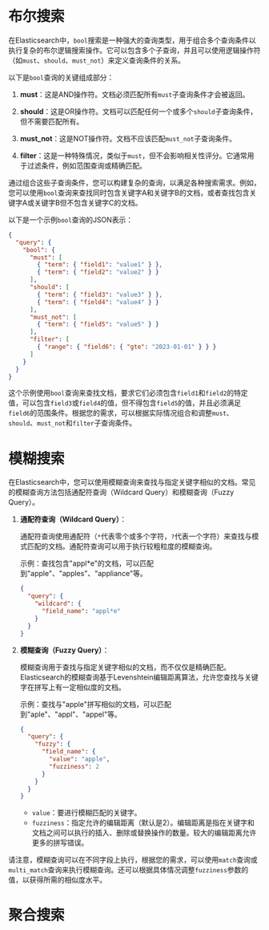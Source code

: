 



# 布尔搜索
在Elasticsearch中，`bool`搜索是一种强大的查询类型，用于组合多个查询条件以执行复杂的布尔逻辑搜索操作。它可以包含多个子查询，并且可以使用逻辑操作符（如`must`、`should`、`must_not`）来定义查询条件的关系。

以下是`bool`查询的关键组成部分：

1. **must**：这是AND操作符。文档必须匹配所有`must`子查询条件才会被返回。

2. **should**：这是OR操作符。文档可以匹配任何一个或多个`should`子查询条件，但不需要匹配所有。

3. **must_not**：这是NOT操作符。文档不应该匹配`must_not`子查询条件。

4. **filter**：这是一种特殊情况，类似于`must`，但不会影响相关性评分。它通常用于过滤条件，例如范围查询或精确匹配。

通过组合这些子查询条件，您可以构建复杂的查询，以满足各种搜索需求。例如，您可以使用`bool`查询来查找同时包含关键字A和关键字B的文档，或者查找包含关键字A或关键字B但不包含关键字C的文档。

以下是一个示例`bool`查询的JSON表示：

```json
{
  "query": {
    "bool": {
      "must": [
        { "term": { "field1": "value1" } },
        { "term": { "field2": "value2" } }
      ],
      "should": [
        { "term": { "field3": "value3" } },
        { "term": { "field4": "value4" } }
      ],
      "must_not": [
        { "term": { "field5": "value5" } }
      ],
      "filter": [
        { "range": { "field6": { "gte": "2023-01-01" } } }
      ]
    }
  }
}
```

这个示例使用`bool`查询来查找文档，要求它们必须包含`field1`和`field2`的特定值，可以包含`field3`或`field4`的值，但不得包含`field5`的值，并且必须满足`field6`的范围条件。根据您的需求，可以根据实际情况组合和调整`must`、`should`、`must_not`和`filter`子查询条件。


# 模糊搜索
在Elasticsearch中，您可以使用模糊查询来查找与指定关键字相似的文档。常见的模糊查询方法包括通配符查询（Wildcard Query）和模糊查询（Fuzzy Query）。

1. **通配符查询（Wildcard Query）**：

   通配符查询使用通配符（`*`代表零个或多个字符，`?`代表一个字符）来查找与模式匹配的文档。通配符查询可以用于执行较粗粒度的模糊查询。

   示例：查找包含"appl\*e"的文档，可以匹配到"apple"、"apples"、"appliance"等。

   ```json
   {
     "query": {
       "wildcard": {
         "field_name": "appl*e"
       }
     }
   }
   ```

2. **模糊查询（Fuzzy Query）**：

   模糊查询用于查找与指定关键字相似的文档，而不仅仅是精确匹配。Elasticsearch的模糊查询基于Levenshtein编辑距离算法，允许您查找与关键字在拼写上有一定相似度的文档。

   示例：查找与"apple"拼写相似的文档，可以匹配到"aple"、"appl"、"appel"等。

   ```json
   {
     "query": {
       "fuzzy": {
         "field_name": {
           "value": "apple",
           "fuzziness": 2
         }
       }
     }
   }
   ```

    - `value`：要进行模糊匹配的关键字。
    - `fuzziness`：指定允许的编辑距离（默认是2）。编辑距离是指在关键字和文档之间可以执行的插入、删除或替换操作的数量。较大的编辑距离允许更多的拼写错误。

请注意，模糊查询可以在不同字段上执行，根据您的需求，可以使用`match`查询或`multi_match`查询来执行模糊查询。还可以根据具体情况调整`fuzziness`参数的值，以获得所需的相似度水平。


# 聚合搜索



